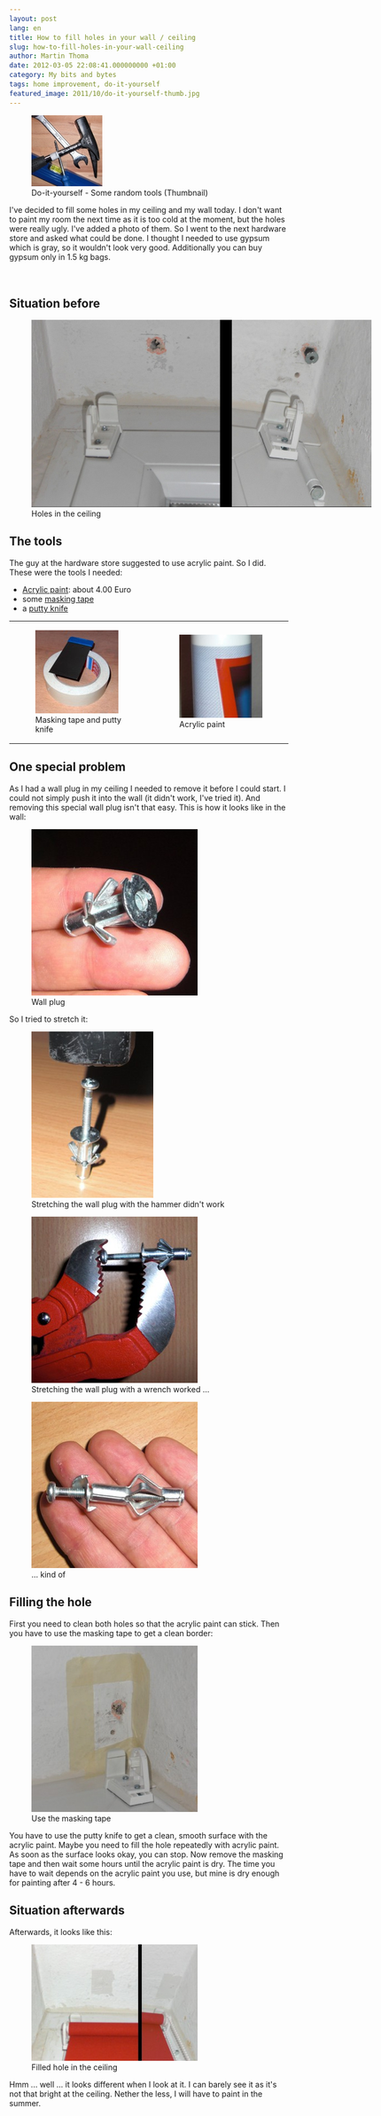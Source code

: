 ```yaml
---
layout: post
lang: en
title: How to fill holes in your wall / ceiling
slug: how-to-fill-holes-in-your-wall-ceiling
author: Martin Thoma
date: 2012-03-05 22:08:41.000000000 +01:00
category: My bits and bytes
tags: home improvement, do-it-yourself
featured_image: 2011/10/do-it-yourself-thumb.jpg
---
```

<figure class="alignright">
            <a href="../images/2011/10/do-it-yourself-thumb.jpg"><img src="../images/2011/10/do-it-yourself-thumb.jpg" alt="Do-it-yourself - Some random tools (Thumbnail)" style="max-width:128px;max-height:128px;" class="size-full wp-image-4861 "/></a>
            <figcaption class="text-center">Do-it-yourself - Some random tools (Thumbnail)</figcaption>
        </figure>

I've decided to fill some holes in my ceiling and my wall today. I don't want to paint my room the next time as it is too cold at the moment, but the holes were really ugly. I've added a photo of them. So I went to the next hardware store and asked what could be done. I thought I needed to use gypsum which is gray, so it wouldn't look very good. Additionally you can buy gypsum only in 1.5 kg bags.
<br/>
<br/>
<br/>
<h2>Situation before</h2>
<figure class="aligncenter">
            <a href="../images/2012/03/loch-in-der-decke-1024x563.jpg"><img src="../images/2012/03/loch-in-der-decke-1024x563.jpg" alt="Holes in the ceiling before I fixed it." style="max-width:614px;max-height:338px;" class=" wp-image-17171 "/></a>
            <figcaption class="text-center">Holes in the ceiling</figcaption>
        </figure>

<h2>The tools</h2>
The guy at the hardware store suggested to use acrylic paint. So I did. These were the tools I needed:
<ul>
  <li><a href="http://en.wikipedia.org/wiki/Acrylic_paint">Acrylic paint</a>: about 4.00 Euro</li>
  <li>some <a href="http://en.wikipedia.org/wiki/Masking_tape">masking tape</a></li>
  <li>a <a href="http://en.wikipedia.org/wiki/Putty_knife">putty knife</a></li>
</ul>

<table>
<tr>
<td><figure class="aligncenter">
            <a href="../images/2012/03/kreppband-japanspachtel-150x150.jpg"><img src="../images/2012/03/kreppband-japanspachtel-150x150.jpg" alt="Kreppband und Japanspachtel" style="max-width:150px;max-height:150px" class="size-thumbnail wp-image-17231"/></a>
            <figcaption class="text-center">Masking tape and putty knife</figcaption>
        </figure></td>
<td><figure class="aligncenter">
            <a href="../images/2012/03/maler-acryl-150x150.jpg"><img src="../images/2012/03/maler-acryl-150x150.jpg" alt="Acrylic paint" style="max-width:150px;max-height:150px" class="size-thumbnail wp-image-17241"/></a>
            <figcaption class="text-center">Acrylic paint</figcaption>
        </figure></td>
</tr>
</table>

<h2>One special problem</h2>
As I had a wall plug in my ceiling I needed to remove it before I could start. I could not simply push it into the wall (it didn't work, I've tried it). And removing this special wall plug isn't that easy. This is how it looks like in the wall:

<figure class="aligncenter">
            <a href="../images/2012/03/hohlraumduebel-zusammen-300x300.jpg"><img src="../images/2012/03/hohlraumduebel-zusammen-300x300.jpg" alt="Zusammengedr&uuml;ckter Hohlraumd&uuml;bel" style="max-width:300px;max-height:300px" class="size-medium wp-image-17281"/></a>
            <figcaption class="text-center">Wall plug</figcaption>
        </figure>

So I tried to stretch it:

<figure class="aligncenter">
            <a href="../images/2012/03/hohlraumduebel-hammer-220x300.jpg"><img src="../images/2012/03/hohlraumduebel-hammer-220x300.jpg" alt="Stretching the wall plug with the hammer didn&#039;t work" style="max-width:220px;max-height:300px" class="size-medium wp-image-17301"/></a>
            <figcaption class="text-center">Stretching the wall plug with the hammer didn&#039;t work</figcaption>
        </figure>

<figure class="aligncenter">
            <a href="../images/2012/03/hohlraumduebel-zange-300x300.jpg"><img src="../images/2012/03/hohlraumduebel-zange-300x300.jpg" alt="Stretching the wall plug with a wrench worked ..." style="max-width:300px;max-height:300px" class="size-medium wp-image-17311"/></a>
            <figcaption class="text-center">Stretching the wall plug with a wrench worked ...</figcaption>
        </figure>

<figure class="aligncenter">
            <a href="../images/2012/03/hohlraumduebel-auseinander-300x300.jpg"><img src="../images/2012/03/hohlraumduebel-auseinander-300x300.jpg" alt="... kind of" style="max-width:300px;max-height:300px" class="size-medium wp-image-17341"/></a>
            <figcaption class="text-center">... kind of</figcaption>
        </figure>

<h2>Filling the hole</h2>
First you need to clean both holes so that the acrylic paint can stick. Then you have to use the masking tape to get a clean border:

<figure class="aligncenter">
            <a href="../images/2012/03/loch-abkleben-300x300.jpg"><img src="../images/2012/03/loch-abkleben-300x300.jpg" alt="Use the masking tape" style="max-width:300px;max-height:300px" class="size-medium wp-image-17271"/></a>
            <figcaption class="text-center">Use the masking tape</figcaption>
        </figure>

You have to use the putty knife to get a clean, smooth surface with the acrylic paint. Maybe you need to fill the hole repeatedly with acrylic paint. As soon as the surface looks okay, you can stop. Now remove the masking tape and then wait some hours until the acrylic paint is dry. The time you have to wait depends on the acrylic paint you use, but mine is dry enough for painting after 4 - 6 hours.

<h2>Situation afterwards</h2>
Afterwards, it looks like this:
<figure class="aligncenter">
            <a href="../images/2012/03/loch-gefuellt-acryl-300x210.jpg"><img src="../images/2012/03/loch-gefuellt-acryl-300x210.jpg" alt="Filled hole in the ceiling" style="max-width:300px;max-height:210px" class="size-medium wp-image-17361"/></a>
            <figcaption class="text-center">Filled hole in the ceiling</figcaption>
        </figure>

Hmm ... well ... it looks different when I look at it. I can barely see it as it's not that bright at the ceiling. Nether the less, I will have to paint in the summer.
